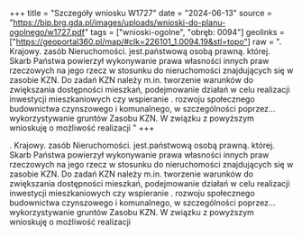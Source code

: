 +++
title = "Szczegóły wniosku W1727"
date = "2024-06-13"
source = "https://bip.brg.gda.pl/images/uploads/wnioski-do-planu-ogolnego/w1727.pdf"
tags = ["wnioski-ogolne", "obręb: 0094"]
geolinks = ["https://geoportal360.pl/map/#clk=226101_1.0094.19&stl=topo"]
raw = ". Krajowy. zasób Nieruchomości. jest.państwową osobą prawną. której. Skarb Państwa powierzył wykonywanie prawa własności  innych praw rzeczowych na jego rzecz w stosunku do nieruchomości znajdujących się w zasobie KZN. Do zadań KZN należy m.in. tworzenie warunków do zwiększania dostępności mieszkań, podejmowanie działań w celu realizacji inwestycji mieszkaniowych czy wspieranie . rozwoju społecznego budownictwa czynszowego i komunalnego, w szczególności poprzez... wykorzystywanie gruntów Zasobu KZN. W związku z powyższym wnioskuję o możliwość realizacji "
+++

. Krajowy. zasób Nieruchomości. jest.państwową osobą prawną. której. Skarb Państwa powierzył
wykonywanie prawa własności  innych praw rzeczowych na jego rzecz w stosunku do nieruchomości
znajdujących się w zasobie KZN. Do zadań KZN należy m.in. tworzenie warunków do zwiększania
dostępności mieszkań, podejmowanie działań w celu realizacji inwestycji mieszkaniowych czy wspieranie .
rozwoju społecznego budownictwa czynszowego i komunalnego, w szczególności poprzez...
wykorzystywanie gruntów Zasobu KZN. W związku z powyższym wnioskuję o możliwość realizacji



